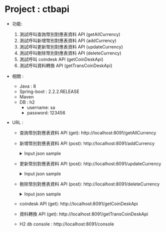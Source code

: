 # Project : ctbapi
- 功能:
  1. 測試呼叫查詢幣別對應表資料 API (getAllCurrency)
  2. 測試呼叫新增幣別對應表資料 API (addCurrency)
  3. 測試呼叫更新幣別對應表資料 API (updateCurrency)
  4. 測試呼叫刪除幣別對應表資料 API (deleteCurrency)
  5. 測試呼叫 coindesk API (getCoinDeskApi)
  6. 測試呼叫資料轉換  API (getTransCoinDeskApi)

- 相關 : 
  - Java : 8
  - Spring-boot : 2.2.2.RELEASE
  - Maven 
  - DB : h2
    - username: sa
    - password: 123456

- URL :
  - 查詢幣別對應表資料 API (get): http://localhost:8091/getAllCurrency
  - 新增幣別對應表資料 API (post): http://localhost:8091/addCurrency
    <details>
    <summary>Input json sample</summary>
      
      ```
      {
          "code": "TWD",
          "codeChn": "台幣",
          "updateUser":"SYSTEM"
      }      
      ```
    </details>
  - 更新幣別對應表資料 API (post): http://localhost:8091/updateCurrency
    <details>
    <summary>Input json sample</summary>
      
      ```
     {
          "code": "TWD",
          "codeChn": "台W幣",
          "updateUser":"SYSTEM2"
      } 
      ```
    </details>

  - 刪除幣別對應表資料 API (post): http://localhost:8091/deleteCurrency
    <details>
    <summary>Input json sample</summary>
      
      ```
      {
          "code": "TWD"
      }
      ```
    </details>

  - coindesk API (get): http://localhost:8091/getCoinDeskApi
  - 資料轉換  API (get): http://localhost:8091/getTransCoinDeskApi
  - H2 db console : http://localhost:8091/console




